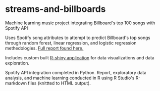 # streams-and-billboards
Machine learning music project integrating Billboard's top 100 songs with Spotify API

Uses Spotify song attributes to attempt to predict Billboard's top songs through random forest, linear regression, and logistic regression methedologies. [Full report found here.](https://htmlpreview.github.io/?https://github.com/mikeymuller/streams-and-billboards/blob/main/Report.html)

Includes custom built [R-shiny application](https://mikeymuller.shinyapps.io/ShinyApp/) for data visualizations and data exploration.

Spotify API integration completed in Python. Report, exploratory data analysis, and machine learning conducted in R using R Studio's R-markdown files (knittted to HTML output). 
